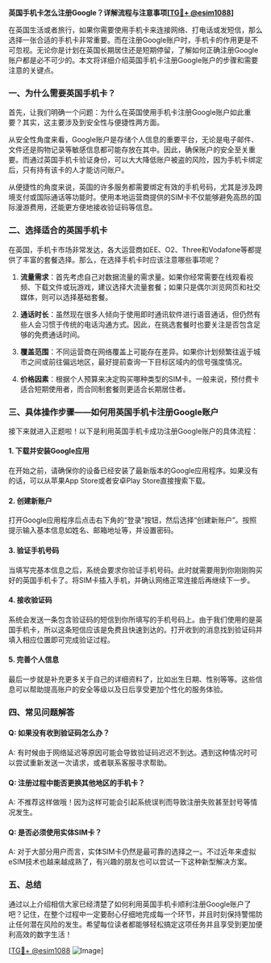 **英国手机卡怎么注册Google？详解流程与注意事项[[TG💪+ @esim1088](https://t.me/s/esim1088)]**

在英国生活或者旅行，如果你需要使用手机卡来连接网络、打电话或发短信，那么选择一张合适的手机卡非常重要。而在注册Google账户时，手机卡的作用更是不可忽视。无论你是计划在英国长期居住还是短期停留，了解如何正确注册Google账户都是必不可少的。本文将详细介绍英国手机卡注册Google账户的步骤和需要注意的关键点。

### 一、为什么需要英国手机卡？

首先，让我们明确一个问题：为什么在英国使用手机卡注册Google账户如此重要？其实，这主要涉及到安全性与便捷性两方面。

从安全性角度来看，Google账户是存储个人信息的重要平台，无论是电子邮件、文件还是购物记录等敏感信息都可能存放在其中。因此，确保账户的安全至关重要。而通过英国手机卡验证身份，可以大大降低账户被盗的风险，因为手机卡绑定后，只有持有该卡的人才能访问账户。

从便捷性的角度来说，英国的许多服务都需要绑定有效的手机号码，尤其是涉及跨境支付或国际通话等功能时。使用本地运营商提供的SIM卡不仅能够避免高昂的国际漫游费用，还能更方便地接收验证码等信息。

### 二、选择适合的英国手机卡

在英国，手机卡市场非常发达，各大运营商如EE、O2、Three和Vodafone等都提供了丰富的套餐选择。那么，在选择手机卡时应该注意哪些事项呢？

1. **流量需求**：首先考虑自己对数据流量的需求量。如果你经常需要在线观看视频、下载文件或玩游戏，建议选择大流量套餐；如果只是偶尔浏览网页和社交媒体，则可以选择基础套餐。

2. **通话时长**：虽然现在很多人倾向于使用即时通讯软件进行语音通话，但仍然有些人会习惯于传统的电话沟通方式。因此，在挑选套餐时也要关注是否包含足够的免费通话时间。

3. **覆盖范围**：不同运营商在网络覆盖上可能存在差异。如果你计划频繁往返于城市之间或前往偏远地区，最好提前查询一下目标区域内的信号强度情况。

4. **价格因素**：根据个人预算来决定购买哪种类型的SIM卡。一般来说，预付费卡适合短期使用者，而合同制套餐则更适合长期居住者。

### 三、具体操作步骤——如何用英国手机卡注册Google账户

接下来就进入正题啦！以下是利用英国手机卡成功注册Google账户的具体流程：

#### 1. 下载并安装Google应用
在开始之前，请确保你的设备已经安装了最新版本的Google应用程序。如果没有的话，可以从苹果App Store或者安卓Play Store直接搜索下载。

#### 2. 创建新账户
打开Google应用程序后点击右下角的“登录”按钮，然后选择“创建新账户”。按照提示输入基本信息如姓名、邮箱地址等，并设置密码。

#### 3. 验证手机号码
当填写完基本信息之后，系统会要求你验证手机号码。此时就需要用到你刚刚购买好的英国手机卡了。将SIM卡插入手机，并确认网络正常连接后再继续下一步。

#### 4. 接收验证码
系统会发送一条包含验证码的短信到你所填写的手机号码上。由于我们使用的是英国手机卡，所以这条短信应该是免费且快速到达的。打开收到的消息找到验证码并填入相应位置即可完成验证过程。

#### 5. 完善个人信息
最后一步就是补充更多关于自己的详细资料了，比如出生日期、性别等等。这些信息可以帮助提高账户的安全等级以及日后享受更加个性化的服务体验。

### 四、常见问题解答

#### Q: 如果没有收到验证码怎么办？
A: 有时候由于网络延迟等原因可能会导致验证码迟迟不到达。遇到这种情况时可以尝试重新发送一次请求，或者联系客服寻求帮助。

#### Q: 注册过程中能否更换其他地区的手机卡？
A: 不推荐这样做哦！因为这样可能会引起系统误判而导致注册失败甚至封号等情况发生。

#### Q: 是否必须使用实体SIM卡？
A: 对于大部分用户而言，实体SIM卡仍然是最可靠的选择之一。不过近年来虚拟eSIM技术也越来越成熟了，有兴趣的朋友也可以尝试一下这种新型解决方案。

### 五、总结

通过以上介绍相信大家已经清楚了如何利用英国手机卡顺利注册Google账户了吧？记住，在整个过程中一定要耐心仔细地完成每一个环节，并且时刻保持警惕防止任何潜在风险的发生。希望每位读者都能够轻松搞定这项任务并且享受到更加便利高效的数字生活！

[[TG💪+ @esim1088](https://t.me/s/esim1088) ![Image](https://i.postimg.cc/4NQfJmqS/Snipaste-2025-05-13-00-14-12.png)]